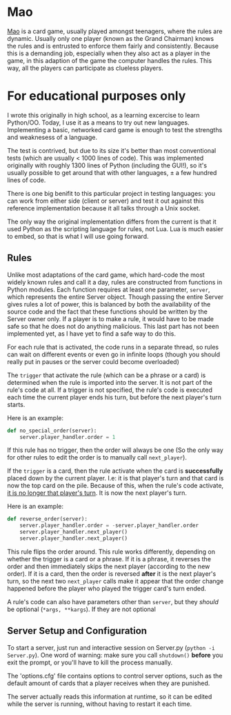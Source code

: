 # Mao
[Mao](http://en.wikipedia.org/wiki/Mao_%28card_game%29) is a card game, usually played amongst teenagers, where the rules are dynamic. Usually only one player (known as the Grand Chairman) knows the rules and is entrusted to enforce them fairly and consistently. Because this is a demanding job, especially when they also act as a player in the game, in this adaption of the game the computer handles the rules. This way, all the players can participate as clueless players.

# For educational purposes only
I wrote this originally in high school, as a learning excercise to learn Python/OO. Today, I use it as a means to try out new languages. Implementing a basic, networked card game is enough to test the strengths and weaknesess of a language.

The test is contrived, but due to its size it's better than most conventional tests (which are usually < 1000 lines of code). This was implemented originally with roughly 1300 lines of Python (including the GUI!), so it's usually possible to get around that with other languages, ± a few hundred lines of code.

There is one big benifit to this particular project in testing languages: you can work from either side (client or server) and test it out against this reference implementation because it all talks through a Unix socket.

The only way the original implementation differs from the current is that it used Python as the scripting language for rules, not Lua. Lua is much easier to embed, so that is what I will use going forward.

## Rules
Unlike most adaptations of the card game, which hard-code the most widely known rules and call it a day, rules are constructed from functions in Python modules. Each function requires at least one parameter, `server`, which represents the entire Server object. Though passing the entire Server gives rules a lot of power, this is balanced by both the availability of the source code and the fact that these functions should be written by the Server owner only. If a player is to make a rule, it would have to be made safe so that he does not do anything malicious. This last part has not been implemented yet, as I have yet to find a safe way to do this.

For each rule that is activated, the code runs in a separate thread, so rules can wait on different events or even go in infinite loops (though you should really put in pauses or the server could become overloaded)

The `trigger` that activate the rule (which can be a phrase or a card) is determined when the rule is imported into the server. It is not part of the rule's code at all. If a trigger is not specified, the rule's code is executed each time the current player ends his turn, but before the next player's turn starts.

Here is an example:

```python
def no_special_order(server):
    server.player_handler.order = 1
```
If this rule has no trigger, then the order will always be one (So the only way for other rules to edit the order is to manually call `next_player`).


If the `trigger` is a card, then the rule activate when the card is **successfully** placed down by the current player. I.e: it is that player's turn and that card is now the top card on the pile. Because of this, when the rule's code activate, <u>it is no longer that player's turn</u>. It is now the next player's turn. 

Here is an example:

```python
def reverse_order(server):
    server.player_handler.order = -server.player_handler.order
    server.player_handler.next_player()
    server.player_handler.next_player()
```
This rule flips the order around. This rule works differently, depending on whether the trigger is a card or a phrase. If it is a phrase, it reverses the order and then immediately skips the next player (according to the new order). If it is a card, then the order is reversed **after** it is the next player's turn, so the next two `next_player` calls make it appear that the order change happened before the player who played the trigger card's turn ended.

A rule's code can also have parameters other than `server`, but they *should* be optional (`*args, **kargs`). If they are not optional


## Server Setup and Configuration
To start a server, just run and interactive session on Server.py (`python -i Server.py`). One word of warning: make sure you call `shutdown()` **before** you exit the prompt, or you'll have to kill the process manually.

The 'options.cfg' file contains options to control server options, such as the default amount of cards that a player receives when they are punished.

The server actually reads this information at runtime, so it can be edited while the server is running, without having to restart it each time.
